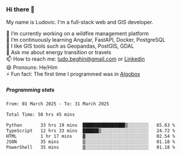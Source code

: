 ### Hi there 👋

My name is Ludovic. I'm a full-stack web and GIS developer.

 🔭 I’m currently working on a wildfire management platform<br/>
 🌱 I’m continuously learning Angular, FastAPI, Docker, PostgreSQL<br/>
 👯 I like GIS tools such as Geopandas, PostGIS, GDAL<br/>
 💬 Ask me about energy transition or travels<br/>
 📫 How to reach me: ludo.beghin@gmail.com or [Linkedin](https://www.linkedin.com/in/ludovic-beghin/)<br/>
 😄 Pronouns: He/Him<br/>
 ⚡ Fun fact: The first time I programmed was in [Algobox](https://fr.wikipedia.org/wiki/Algobox)<br/>

##### Programming stats
<!--START_SECTION:waka-->

```txt
From: 01 March 2025 - To: 31 March 2025

Total Time: 50 hrs 45 mins

Python       33 hrs 19 mins  ████████████████▒░░░░░░░░   65.63 %
TypeScript   12 hrs 33 mins  ██████▒░░░░░░░░░░░░░░░░░░   24.72 %
HTML         1 hr 17 mins    ▓░░░░░░░░░░░░░░░░░░░░░░░░   02.54 %
JSON         35 mins         ▒░░░░░░░░░░░░░░░░░░░░░░░░   01.18 %
PowerShell   35 mins         ▒░░░░░░░░░░░░░░░░░░░░░░░░   01.18 %
```

<!--END_SECTION:waka-->
